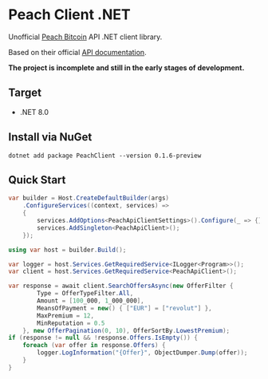 # Peach Client .NET

Unofficial [Peach Bitcoin](https://peachbitcoin.com/index.html) API .NET client library.

Based on their official [API documentation](https://docs.peachbitcoin.com/#introduction).

**The project is incomplete and still in the early stages of development.**

## Target

- .NET 8.0

## Install via NuGet

```
dotnet add package PeachClient --version 0.1.6-preview
```

## Quick Start

```csharp
var builder = Host.CreateDefaultBuilder(args)
    .ConfigureServices((context, services) =>
    {
        services.AddOptions<PeachApiClientSettings>().Configure(_ => {});
        services.AddSingleton<PeachApiClient>();
    });

using var host = builder.Build();

var logger = host.Services.GetRequiredService<ILogger<Program>>();
var client = host.Services.GetRequiredService<PeachApiClient>();

var response = await client.SearchOffersAsync(new OfferFilter {
        Type = OfferTypeFilter.All,
        Amount = [100_000, 1_000_000],
        MeansOfPayment = new() { ["EUR"] = ["revolut"] },
        MaxPremium = 12,
        MinReputation = 0.5
    }, new OfferPagination(0, 10), OfferSortBy.LowestPremium);
if (response != null && !response.Offers.IsEmpty()) {
    foreach (var offer in response.Offers) {
        logger.LogInformation("{Offer}", ObjectDumper.Dump(offer));
    }
} 
```
